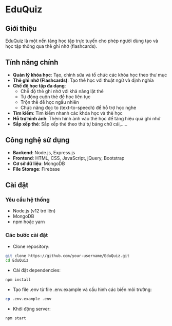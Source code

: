 
# EduQuiz
## Giới thiệu

EduQuiz là một nền tảng học tập trực tuyến cho phép người dùng tạo và học tập thông qua thẻ ghi nhớ (flashcards).

## Tính năng chính
- **Quản lý khóa học**: Tạo, chỉnh sửa và tổ chức các khóa học theo thư mục
- **Thẻ ghi nhớ (Flashcards)**: Tạo thẻ học với thuật ngữ và định nghĩa
- **Chế độ học tập đa dạng**:
  - Chế độ thẻ ghi nhớ với khả năng lật thẻ
  - Tự động cuộn thẻ để học liên tục
  - Trộn thẻ để học ngẫu nhiên
  - Chức năng đọc to (text-to-speech) để hỗ trợ học nghe
- **Tìm kiếm**: Tìm kiếm nhanh các khóa học và thẻ học
- **Hỗ trợ hình ảnh**: Thêm hình ảnh vào thẻ học để tăng hiệu quả ghi nhớ
- **Sắp xếp thẻ**: Sắp xếp thẻ theo thứ tự bảng chữ cái,.....

## Công nghệ sử dụng
- **Backend**: Node.js, Express.js
- **Frontend**: HTML, CSS, JavaScript, jQuery, Bootstrap
- **Cơ sở dữ liệu**: MongoDB
- **File Storage**: Firebase

## Cài đặt

### Yêu cầu hệ thống
- Node.js (v12 trở lên)
- MongoDB
- npm hoặc yarn

### Các bước cài đặt

-  Clone repository:
```bash
git clone https://github.com/your-username/EduQuiz.git
cd EduQuiz
```

-  Cài đặt dependencies:
```bash
npm install
```

-  Tạo file .env từ file .env.example và cấu hình các biến môi trường:
```bash
cp .env.example .env
```

- Khởi động server:

```bash
npm start
```
